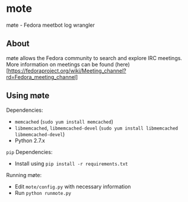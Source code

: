 # mote
møte - Fedora meetbot log wrangler

## About

møte allows the Fedora community to search and explore IRC meetings. 
More information on meetings can be found (here)[https://fedoraproject.org/wiki/Meeting_channel?rd=Fedora_meeting_channel]

## Using møte

Dependencies: 
 - `memcached` (`sudo yum install memcached`)
 - `libmemcached`, `libmemcached-devel` (`sudo yum install libmemcached libmemcached-devel`)
 - Python 2.7.x

`pip` Dependencies:
 - Install using `pip install -r requirements.txt`

Running møte:
 - Edit `mote/config.py` with necessary information
 - Run `python runmote.py`

